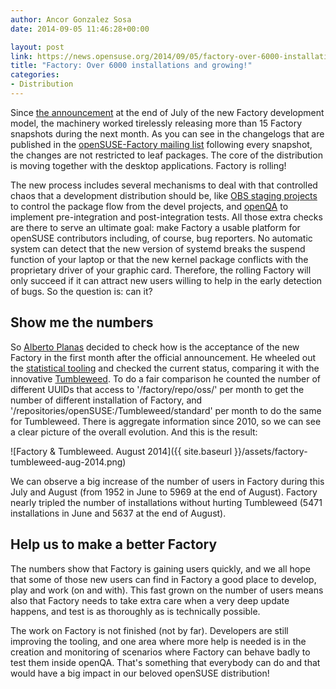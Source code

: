 ```yaml
---
author: Ancor Gonzalez Sosa
date: 2014-09-05 11:46:28+00:00

layout: post
link: https://news.opensuse.org/2014/09/05/factory-over-6000-installations-and-growing/
title: "Factory: Over 6000 installations and growing!"
categories:
- Distribution
---
```

Since [the announcement](https://news.opensuse.org/2014/07/29/factory-rolling-release/) at the end of July of the new Factory development model, the machinery worked tirelessly releasing more than 15 Factory snapshots during the next month. As you can see in the changelogs that are published in the [openSUSE-Factory mailing list](http://lists.opensuse.org/opensuse-factory/) following every snapshot, the changes are not restricted to leaf packages. The core of the distribution is moving together with the desktop applications. Factory is rolling!

The new process includes several mechanisms to deal with that controlled chaos that a development distribution should be, like [OBS staging projects](https://build.opensuse.org/project/staging_projects/openSUSE:Factory) to control the package flow from the devel projects, and [openQA](https://openqa.opensuse.org/tests/) to implement pre-integration and post-integration tests. All those extra checks are there to serve an ultimate goal: make Factory a usable platform for openSUSE contributors including, of course, bug reporters. No automatic system can detect that the new version of systemd breaks the suspend function of your laptop or that the new kernel package conflicts with the proprietary driver of your graphic card. Therefore, the rolling Factory will only succeed if it can attract new users willing to help in the early detection of bugs. So the question is: can it?
<!-- more -->



## Show me the numbers



So [Alberto Planas](https://github.com/aplanas) decided to check how is the acceptance of the new Factory in the first month after the official announcement. He wheeled out the [statistical tooling](https://lizards.opensuse.org/2013/08/23/more-on-statistics/) and checked the current status, comparing it with the innovative [Tumbleweed](https://en.opensuse.org/Portal:Tumbleweed). To do a fair comparison he counted the number of different UUIDs that access to '/factory/repo/oss/' per month to get the number of different installation of Factory, and '/repositories/openSUSE:/Tumbleweed/standard' per month to do the same for Tumbleweed. There is aggregate information since 2010, so we can see a clear picture of the overall evolution. And this is the result:

![Factory & Tumbleweed. August 2014]({{ site.baseurl }}/assets/factory-tumbleweed-aug-2014.png)

We can observe a big increase of the number of users in Factory during this July and August (from 1952 in June to 5969 at the end of August). Factory nearly tripled the number of installations without hurting Tumbleweed (5471 installations in June and 5637 at the end of August). 



## Help us to make a better Factory



The numbers show that Factory is gaining users quickly, and we all hope that some of those new users can find in Factory a good place to develop, play and work (on and with). This fast grown on the number of users means also that Factory needs to take extra care when a very deep update happens, and test is as thoroughly as is technically possible.

The work on Factory is not finished (not by far). Developers are still improving the tooling, and one area where more help is needed is in the creation and monitoring of scenarios where Factory can behave badly to test them inside openQA. That's something that everybody can do and that would have a big impact in our beloved openSUSE distribution!		
